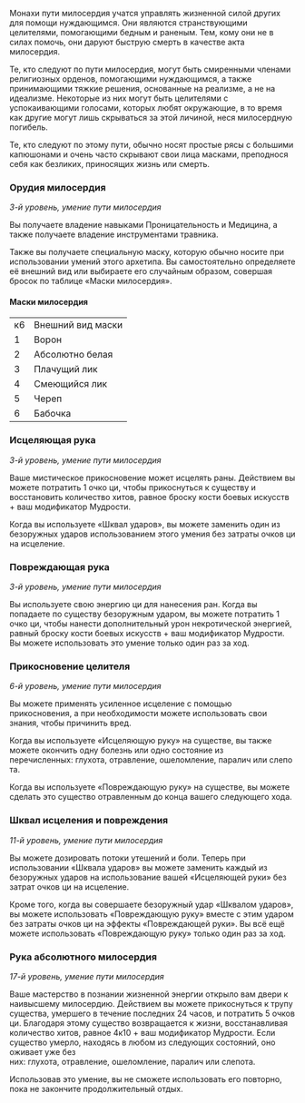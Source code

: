 Монахи пути милосердия учатся управлять жизненной силой других для помощи нуждающимся. Они являются странствующими целителями, помогающими бедным и раненым. Тем, кому они не в силах помочь, они даруют быструю смерть в качестве акта милосердия.

Те, кто следуют по пути милосердия, могут быть смиренными членами религиозных орденов, помогающими нуждающимся, а также принимающими тяжкие решения, основанные на реализме, а не на идеализме. Некоторые из них могут быть целителями с успокаивающими голосами, которых любят окружающие, в то время как другие могут лишь скрываться за этой личиной, неся милосердную погибель.

Те, кто следуют по этому пути, обычно носят простые рясы с большими капюшонами и очень часто скрывают свои лица масками, преподнося себя как безликих, приносящих жизнь или смерть.

  

### Орудия милосердия

_3-й уровень, умение пути милосердия_

Вы получаете владение навыками Проницательность и Медицина, а также получаете владение инструментами травника.

Также вы получаете специальную маску, которую обычно носите при использовании умений этого архетипа. Вы самостоятельно определяете её внешний вид или выбираете его случайным образом, совершая бросок по таблице «Маски милосердия».

#### Маски милосердия

|   |   |
|---|---|
|к6|Внешний вид маски|
|1|Ворон|
|2|Абсолютно белая|
|3|Плачущий лик|
|4|Смеющийся лик|
|5|Череп|
|6|Бабочка|

  

### Исцеляющая рука

_3-й уровень, умение пути милосердия_

Ваше мистическое прикосновение может исцелять раны. Действием вы можете потратить 1 очко ци, чтобы прикоснуться к существу и восстановить количество хитов, равное броску кости боевых искусств + ваш модификатор Мудрости.

Когда вы используете «Шквал ударов», вы можете заменить один из безоружных ударов использованием этого умения без затраты очков ци на исцеление.

  

### Повреждающая рука

_3-й уровень, умение пути милосердия_

Вы используете свою энергию ци для нанесения ран. Когда вы попадаете по существу безоружным ударом, вы можете потратить 1 очко ци, чтобы нанести дополнительный урон некротической энергией, равный броску кости боевых искусств + ваш модификатор Мудрости. Вы можете использовать это умение только один раз за ход.

  

### Прикосновение целителя

_6-й уровень, умение пути милосердия_

Вы можете применять усиленное исцеление с помощью прикосновения, а при необходимости можете использовать свои знания, чтобы причинить вред.

Когда вы используете «Исцеляющую руку» на существе, вы также можете окончить одну болезнь или одно состояние из перечисленных: глухота, отравление, ошеломление, паралич или слепота.

Когда вы используете «Повреждающую руку» на существе, вы можете сделать это существо отравленным до конца вашего следующего хода.

  

### Шквал исцеления и повреждения

_11-й уровень, умение пути милосердия_

Вы можете дозировать потоки утешений и боли. Теперь при использовании «Шквала ударов» вы можете заменить каждый из безоружных ударов на использование вашей «Исцеляющей руки» без затрат очков ци на исцеление.

Кроме того, когда вы совершаете безоружный удар «Шквалом ударов», вы можете использовать «Повреждающую руку» вместе с этим ударом без затраты очков ци на эффекты «Повреждающей руки». Вы всё ещё можете использовать «Повреждающую руку» только один раз за ход.

  

### Рука абсолютного милосердия

_17-й уровень, умение пути милосердия_

Ваше мастерство в познании жизненной энергии открыло вам двери к наивысшему милосердию. Действием вы можете прикоснуться к трупу существа, умершего в течение последних 24 часов, и потратить 5 очков ци. Благодаря этому существо возвращается к жизни, восстанавливая количество хитов, равное 4к10 + ваш модификатор Мудрости. Если существо умерло, находясь в любом из следующих состояний, оно оживает уже без них: глухота, отравление, ошеломление, паралич или слепота.

Использовав это умение, вы не сможете использовать его повторно, пока не закончите продолжительный отдых.